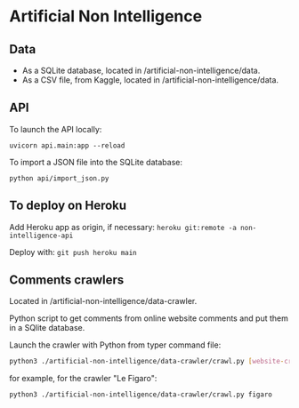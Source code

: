 # Artificial Non Intelligence

## Data

- As a SQLite database, located in /artificial-non-intelligence/data.
- As a CSV file, from Kaggle, located in /artificial-non-intelligence/data.


## API

To launch the API locally:

`uvicorn api.main:app --reload`

To import a JSON file into the SQLite database:

`python api/import_json.py`


## To deploy on Heroku

Add Heroku app as origin, if necessary:
`heroku git:remote -a non-intelligence-api`

Deploy with:
`git push heroku main`


## Comments crawlers

Located in /artificial-non-intelligence/data-crawler.

Python script to get comments from online website comments and put them in a SQlite database.

Launch the crawler with Python from typer command file:
```sh
python3 ./artificial-non-intelligence/data-crawler/crawl.py [website-crawler]
```

for example, for the crawler "Le Figaro":
```sh
python3 ./artificial-non-intelligence/data-crawler/crawl.py figaro
```
